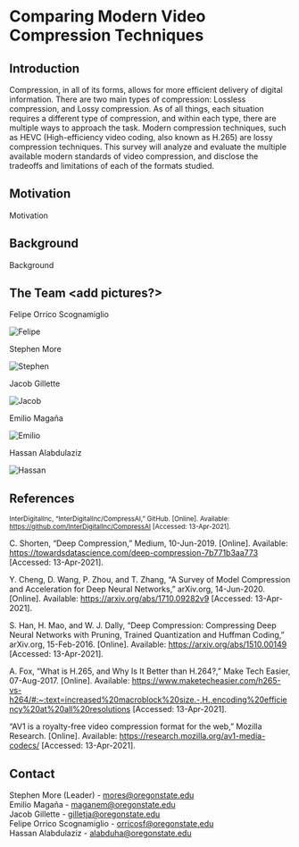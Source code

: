 # Comparing Modern Video Compression Techniques

## Introduction

Compression, in all of its forms, allows for more efficient delivery of digital information. There are two main types of compression: Lossless compression, and Lossy compression. As of all things, each situation requires a different type of compression, and within each type, there are multiple ways to approach the task. Modern compression techniques, such as HEVC (High-efficiency video coding, also known as H.265) are lossy compression techniques. This survey will analyze and evaluate the multiple available modern standards of video compression, and disclose the tradeoffs and limitations of each of the formats studied.

## Motivation

Motivation

## Background

Background

## The Team <add pictures?>

Felipe Orrico Scognamiglio

![Felipe]()

Stephen More

![Stephen]()

Jacob Gillette

![Jacob]()

Emilio Magaña

![Emilio]()

Hassan Alabdulaziz

![Hassan]()

## References

<sub>InterDigitalInc, “InterDigitalInc/CompressAI,” GitHub. [Online]. Available: https://github.com/InterDigitalInc/CompressAI  [Accessed: 13-Apr-2021].</sub>

C. Shorten, “Deep Compression,” Medium, 10-Jun-2019. [Online]. Available: https://towardsdatascience.com/deep-compression-7b771b3aa773  [Accessed: 13-Apr-2021].

Y. Cheng, D. Wang, P. Zhou, and T. Zhang, “A Survey of Model Compression and Acceleration for Deep Neural Networks,” arXiv.org, 14-Jun-2020. [Online]. Available: https://arxiv.org/abs/1710.09282v9  [Accessed: 13-Apr-2021].

S. Han, H. Mao, and W. J. Dally, “Deep Compression: Compressing Deep Neural Networks with Pruning, Trained Quantization and Huffman Coding,” arXiv.org, 15-Feb-2016. [Online]. Available: https://arxiv.org/abs/1510.00149  [Accessed: 13-Apr-2021].

A.  Fox, “What is H.265, and Why Is It Better than H.264?,” Make Tech Easier, 07-Aug-2017. [Online]. Available: https://www.maketecheasier.com/h265-vs-h264/#:~:text=increased%20macroblock%20size.-,H.,encoding%20efficiency%20at%20all%20resolutions  [Accessed: 13-Apr-2021].

“AV1 is a royalty-free video compression format for the web,” Mozilla Research. [Online]. Available: https://research.mozilla.org/av1-media-codecs/  [Accessed: 13-Apr-2021].



## Contact

Stephen More (Leader) - [mores@oregonstate.edu](mailto:mores@oregonstate.edu)  
Emilio Magaña - [maganem@oregonstate.edu](mailto:maganem@oregonstate.edu)  
Jacob Gillette - [gilletja@oregonstate.edu](mailto:gilletja@oregonstate.edu)  
Felipe Orrico Scognamiglio - [orricosf@oregonstate.edu](mailto:orricosf@oregonstate.edu)  
Hassan Alabdulaziz - [alabduha@oregonstate.edu](mailto:alabduha@oregonstate.edu)  

